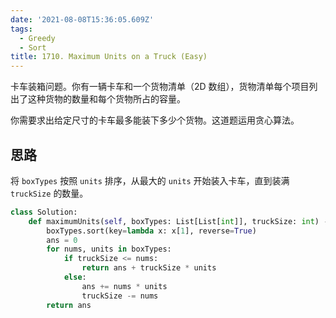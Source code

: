 ```yaml
---
date: '2021-08-08T15:36:05.609Z'
tags:
  - Greedy
  - Sort
title: 1710. Maximum Units on a Truck (Easy)
---
```


卡车装箱问题。你有一辆卡车和一个货物清单（2D 数组），货物清单每个项目列出了这种货物的数量和每个货物所占的容量。

你需要求出给定尺寸的卡车最多能装下多少个货物。这道题运用贪心算法。

<!-- more -->

## 思路

将 `boxTypes` 按照 `units` 排序，从最大的 `units` 开始装入卡车，直到装满 `truckSize` 的数量。

```python
class Solution:
    def maximumUnits(self, boxTypes: List[List[int]], truckSize: int) -> int:
        boxTypes.sort(key=lambda x: x[1], reverse=True)
        ans = 0
        for nums, units in boxTypes:
            if truckSize <= nums:
                return ans + truckSize * units
            else:
                ans += nums * units
                truckSize -= nums
        return ans
```
